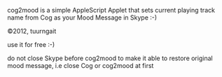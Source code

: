 cog2mood is a simple AppleScript Applet that sets current playing track name from Cog as your Mood Message in Skype :-)

©2012, tuurngait

use it for free :-)

do not close Skype before cog2mood to make it able to restore original mood message, i.e close Cog or cog2mood at first